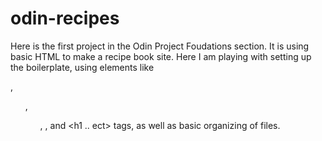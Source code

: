 # odin-recipes
Here is the first project in the Odin Project Foudations section. It is using basic HTML to make a recipe book site. Here I am playing with setting up the boilerplate, using elements like <p> , <ul>, <ol>, <img>, <a> and <h1 .. ect> tags, as well as basic organizing of files.
